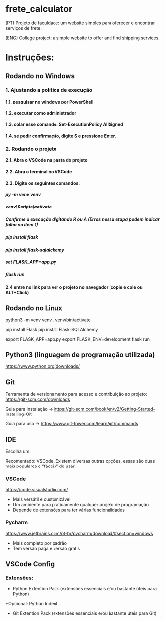 # frete_calculator
(PT) Projeto de faculdade: um website simples para oferecer e encontrar serviços de frete.

(ENG) College project: a simple website to offer and find shipping services.

# Instruções:

## Rodando no Windows
### 1. Ajustando a política de execução
####    1.1. pesquisar no windows por PowerShell
####    1.2. executar como administrador
####    1.3. colar esse comando: Set-ExecutionPolicy AllSigned
####    1.4. se pedir confirmação, digite S e pressione Enter.
### 2. Rodando o projeto
####    2.1. Abra o VSCode na pasta do projeto
####    2.2. Abra o terminal no VSCode
####    2.3. Digite os seguintes comandos:
##### py -m venv venv
##### venv\Scripts\activate
##### Confirme a execução digitando R ou A (Erros nessa etapa podem indicar falha no item 1)
##### pip install flask
##### pip install flask-sqlalchemy
##### set FLASK_APP=app.py
##### flask run
####    2.4 entre no link para ver o projeto no navegador (copie e cole ou ALT+Click)

## Rodando no Linux
python3 -m venv venv
. venv/bin/activate

pip install Flask
pip install Flask-SQLAlchemy

export FLASK_APP=app.py
export FLASK_ENV=development
flask run

## Python3 (linguagem de programação utilizada)
https://www.python.org/downloads/

## Git
Ferramenta de versionamento para acesso e contribuição ao projeto: https://git-scm.com/downloads

Guia para instalação -> https://git-scm.com/book/en/v2/Getting-Started-Installing-Git 

Guia para uso -> https://www.git-tower.com/learn/git/commands

## IDE
Escolha um: 

Recomentado: VSCode. Existem diversas outras opções, essas são duas mais populares e "fáceis" de usar.
### VSCode
https://code.visualstudio.com/
- Mais versátil e customizável
- Um ambiente para praticamente qualquer projeto de programação
- Depende de extensões para ter várias funcionalidades
### Pycharm
https://www.jetbrains.com/pt-br/pycharm/download/#section=windows
- Mais completo por padrão
- Tem versão paga e versão gratis


## VSCode Config
### Extensões:
- Python Extention Pack (extensões essenciais e/ou bastante úteis para Python)

*Opcional: Python Indent

- Git Extention Pack (extensões essenciais e/ou bastante úteis para Git)

